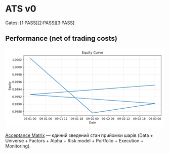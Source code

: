﻿# ATS v0

Gates: [1:PASS][2:PASS][3:PASS]

## Performance (net of trading costs)

![Equity curve](docs/equity.png)





[Acceptance Matrix](docs/Acceptance_Matrix.md) — єдиний зведений стан прийомки шарів (Data + Universe + Factors + Alpha + Risk model + Portfolio + Execution + Monitoring).
